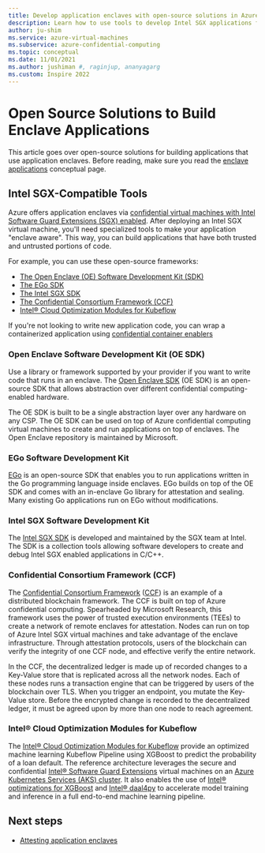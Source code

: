 ```yaml
---
title: Develop application enclaves with open-source solutions in Azure Confidential Computing
description: Learn how to use tools to develop Intel SGX applications for Azure confidential computing.
author: ju-shim
ms.service: azure-virtual-machines
ms.subservice: azure-confidential-computing
ms.topic: conceptual
ms.date: 11/01/2021
ms.author: jushiman #, raginjup, ananyagarg
ms.custom: Inspire 2022
---
```



# Open Source Solutions to Build Enclave Applications

This article goes over open-source solutions for building applications that use application enclaves. Before reading, make sure you read the [enclave applications](application-development.md) conceptual page. 

## Intel SGX-Compatible Tools
Azure offers application enclaves via  [confidential virtual machines with Intel Software Guard Extensions (SGX) enabled](quick-create-portal.md). After deploying an Intel SGX virtual machine, you'll need specialized tools to make your application "enclave aware". This way, you can build applications that have both trusted and untrusted portions of code. 

For example, you can use these open-source frameworks: 

- [The Open Enclave (OE) Software Development Kit (SDK)](#oe-sdk)
- [The EGo SDK](#ego)
- [The Intel SGX SDK](#intel-sdk)
- [The Confidential Consortium Framework (CCF)](#ccf)
- [Intel® Cloud Optimization Modules for Kubeflow](#intel-kubeflow)

If you're not looking to write new application code, you can wrap a containerized application using [confidential container enablers](confidential-containers.md)

### Open Enclave Software Development Kit (OE SDK) <a id="oe-sdk"></a>

Use a library or framework supported by your provider if you want to write code that runs in an enclave. The [Open Enclave SDK](https://github.com/openenclave/openenclave) (OE SDK) is an open-source SDK that allows abstraction over different confidential computing-enabled hardware. 

The OE SDK is built to be a single abstraction layer over any hardware on any CSP. The OE SDK can be used on top of Azure confidential computing virtual machines to create and run applications on top of enclaves. The Open Enclave repository is maintained by Microsoft.

### EGo Software Development Kit <a id="ego"></a>

[EGo](https://ego.dev/) is an open-source SDK that enables you to run applications written in the Go programming language inside enclaves. EGo builds on top of the OE SDK and comes with an in-enclave Go library for attestation and sealing. Many existing Go applications run on EGo without modifications.  

### Intel SGX Software Development Kit <a id="intel-sdk"></a>
The [Intel SGX SDK](https://01.org/intel-softwareguard-extensions) is developed and maintained by the SGX team at Intel. The SDK is a collection tools allowing software developers to create and debug Intel SGX enabled applications in C/C++.

### Confidential Consortium Framework (CCF) <a id="ccf"></a>

The [Confidential Consortium Framework](https://www.microsoft.com/research/project/confidential-consortium-framework/) ([CCF](https://www.microsoft.com/research/project/confidential-consortium-framework/)) is an example of a distributed blockchain framework. The CCF is built on top of Azure confidential computing. Spearheaded by Microsoft Research, this framework uses the power of trusted execution environments (TEEs) to create a network of remote enclaves for attestation. Nodes can run on top of Azure Intel SGX virtual machines and take advantage of the enclave infrastructure. Through attestation protocols, users of the blockchain can verify the integrity of one CCF node, and effective verify the entire network.

In the CCF, the decentralized ledger is made up of recorded changes to a Key-Value store that is replicated across all the network nodes. Each of these nodes runs a transaction engine that can be triggered by users of the blockchain over TLS. When you trigger an endpoint, you mutate the Key-Value store. Before the encrypted change is recorded to the decentralized ledger, it must be agreed upon by more than one node to reach agreement.

### Intel® Cloud Optimization Modules for Kubeflow <a id="intel-kubeflow"></a>

The [Intel® Cloud Optimization Modules for Kubeflow](https://github.com/intel/kubeflow-intel-azure/tree/main) provide an optimized machine learning Kubeflow Pipeline using XGBoost to predict the probability of a loan default. The reference architecture leverages the secure and confidential [Intel® Software Guard Extensions](../../articles/confidential-computing/confidential-computing-enclaves.md) virtual machines on an [Azure Kubernetes Services (AKS) cluster](../../articles/confidential-computing/confidential-containers-enclaves.md). It also enables the use of [Intel® optimizations for XGBoost](https://www.intel.com/content/www/us/en/developer/tools/oneapi/optimization-for-xgboost.html) and [Intel® daal4py](https://www.intel.com/content/www/us/en/developer/articles/guide/a-daal4py-introduction-and-getting-started-guide.html) to accelerate model training and inference in a full end-to-end machine learning pipeline.


## Next steps

- [Attesting application enclaves](attestation.md)
